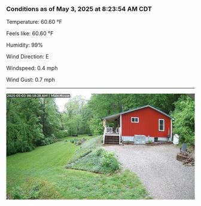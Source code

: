 ### Conditions as of May 3, 2025 at 8:23:54 AM CDT 

Temperature: 60.60 &deg;F

Feels like: 60.60 &deg;F

Humidity: 99%

Wind Direction: E

Windspeed: 0.4 mph

Wind Gust: 0.7 mph

---

<img src="./images/latest.jpeg"/>

